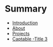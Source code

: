 # Summary

* [Introduction](README.md)
* [About](chapter1.md)
* [Projects](projects.md)
* [Captable -Title 3](captable-title-3.md)

